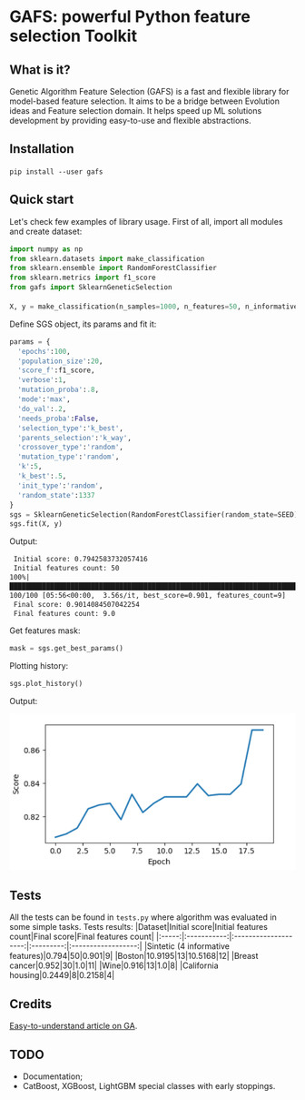 # GAFS: powerful Python feature selection Toolkit

## What is it?
Genetic Algorithm Feature Selection (GAFS) is a fast and flexible library for model-based feature selection. It aims to be a bridge between Evolution ideas and Feature selection domain. It helps speed up ML solutions development by providing easy-to-use and flexible abstractions.

## Installation
```pip install --user gafs```

## Quick start
Let's check few examples of library usage. First of all, import all modules and create dataset:
```python
import numpy as np
from sklearn.datasets import make_classification
from sklearn.ensemble import RandomForestClassifier  
from sklearn.metrics import f1_score
from gafs import SklearnGeneticSelection

X, y = make_classification(n_samples=1000, n_features=50, n_informative=4, n_repeated=0, n_classes=2, shuffle=True, random_state=0)
```
Define SGS object, its params and fit it:
```python
params = {
  'epochs':100,
  'population_size':20,
  'score_f':f1_score,
  'verbose':1,
  'mutation_proba':.8,
  'mode':'max',
  'do_val':.2,
  'needs_proba':False,
  'selection_type':'k_best',
  'parents_selection':'k_way',
  'crossover_type':'random',
  'mutation_type':'random',
  'k':5,
  'k_best':.5,
  'init_type':'random',
  'random_state':1337
}
sgs = SklearnGeneticSelection(RandomForestClassifier(random_state=SEED), params)
sgs.fit(X, y)
```
Output:
```
 Initial score: 0.7942583732057416 
 Initial features count: 50 
100%|█████████████████████████████████████████████████████████████████████████████████████████████████████████████████████████████| 100/100 [05:56<00:00,  3.56s/it, best_score=0.901, features_count=9]
 Final score: 0.9014084507042254 
 Final features count: 9.0 
```
Get features mask:
```python
mask = sgs.get_best_params()
```
Plotting history:
```python
sgs.plot_history()
```
Output:

![Plot](https://github.com/Shemka/GAFS/blob/main/images/plot.png)
## Tests
  All the tests can be found in `tests.py` where algorithm was evaluated in some simple tasks. Tests results:
|Dataset|Initial score|Initial features count|Final score|Final features count|
|:-----:|:-----------:|:--------------------:|:---------:|:------------------:|
|Sintetic (4 informative features)|0.794|50|0.901|9|
|Boston|10.9195|13|10.5168|12|
|Breast cancer|0.952|30|1.0|11|
|Wine|0.916|13|1.0|8|
|California housing|0.2449|8|0.2158|4|
## Credits
[Easy-to-understand article on GA](https://towardsdatascience.com/introduction-to-genetic-algorithms-including-example-code-e396e98d8bf3).
## TODO
- Documentation;
- CatBoost, XGBoost, LightGBM special classes with early stoppings.
